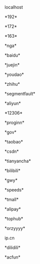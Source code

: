 localhost

\*192\*

\*172\*

\*163\*

\*nga\*

\*baidu\*

\*juejin\*

\*youdao\*

\*zhihu\*

\*segmentfault\*

\*aliyun\*

\*12306\*

\*proginn\*

\*gov\*

\*taobao\*

\*csdn\*

\*tianyancha\*

\*bilibili\*

\*gwy\*

\*speeds\*

\*tmall\*

\*alipay\*

\*tophub\*

\*orzyyyy\*

ip.cn

\*dilidili\*

\*acfun\*
